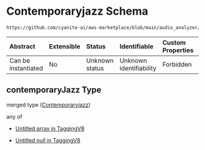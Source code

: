 # Contemporaryjazz Schema

```txt
https://github.com/cyanite-ai/aws-marketplace/blob/main/audio_analyzer/schemes/marketplace_v1/schema/TaggingV8.schema.json#/$defs/SubgenreSegmentsV1/properties/contemporaryJazz
```



| Abstract            | Extensible | Status         | Identifiable            | Custom Properties | Additional Properties | Access Restrictions | Defined In                                                                     |
| :------------------ | :--------- | :------------- | :---------------------- | :---------------- | :-------------------- | :------------------ | :----------------------------------------------------------------------------- |
| Can be instantiated | No         | Unknown status | Unknown identifiability | Forbidden         | Allowed               | none                | [TaggingV8.schema.json\*](../out/TaggingV8.schema.json "open original schema") |

## contemporaryJazz Type

merged type ([Contemporaryjazz](taggingv8-defs-subgenresegmentsv1-properties-contemporaryjazz.md))

any of

* [Untitled array in TaggingV8](taggingv8-defs-subgenresegmentsv1-properties-contemporaryjazz-anyof-0.md "check type definition")

* [Untitled null in TaggingV8](taggingv8-defs-subgenresegmentsv1-properties-contemporaryjazz-anyof-1.md "check type definition")
